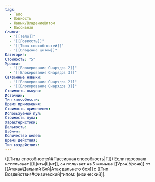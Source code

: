 ```yaml
---
tags:
  - Тело
  - Ловкость
  - Навык/ВладениеЩитом
  - Пассивная
Ссылки:
  - "[[Тело]]"
  - "[[Ловкость]]"
  - "[[Типы способностей]]"
  - "[[Владение щитом]]"
Категория: 
Стоимость: "5"
Уровни:
  - "[[Блокирование Снарядов 2]]"
  - "[[Блокирование Снарядов 3]]"
Связанные навыки:
  - "[[Блокирование Снарядов 2]]"
  - "[[Блокирование Снарядов 3]]"
Стоимость выкупа:
Источник:
Тип способности:
Время применения:
Стоимость применения:
Используемый пул:
Стоимость пула:
Характеристики:
Дальность:
Шаблон:
Количество целей:
Время действия:
Тип воздействия:
---
```

([[Типы способностей#Пассивная способность|П]]) Если персонаж использует [[Щиты|Щит]], он получает на 5 меньше [[Урон|Урона]] от [[Атака#Дальний Бой|Атак дальнего боя]] с [[Тип Воздействия#Физический|типом: физический]].